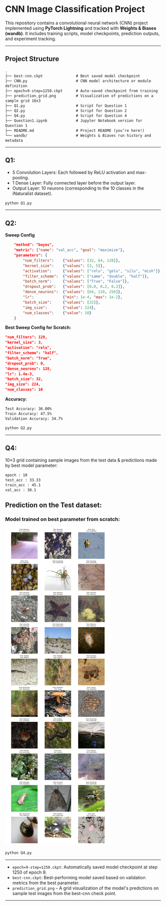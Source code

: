 # CNN Image Classification Project

This repository contains a convolutional neural network (CNN) project implemented using **PyTorch Lightning** and tracked with **Weights & Biases (wandb)**. It includes training scripts, model checkpoints, prediction outputs, and experiment tracking.

---

## Project Structure

```
.
├── best-cnn.ckpt               # Best saved model checkpoint
├── CNN.py                      # CNN model architecture or module definition
├── epoch=9-step=1250.ckpt      # Auto-saved checkpoint from training
├── prediction_grid.png         # Visualization of predictions on a sample grid 10x3
├── Q1.py                       # Script for Question 1 
├── Q2.py                       # Script for Question 2 
├── Q4.py                       # Script for Question 4
├── Question1.ipynb             # Jupyter Notebook version for Question 1
├── README.md                   # Project README (you’re here!)
└── wandb/                      # Weights & Biases run history and metadata
```
---
## Q1:
- 5 Convolution Layers: Each followed by ReLU activation and max-pooling.
- 1 Dense Layer: Fully connected layer before the output layer.
- Output Layer: 10 neurons (corresponding to the 10 classes in the iNaturalist dataset).

```bash
python Q1.py
```
---
## Q2:
**Sweep Config**
```json
    "method": "bayes",
    "metric": {"name": "val_acc", "goal": "maximize"},
    "parameters": {
        "num_filters":    {"values": [32, 64, 128]},
        "kernel_size":    {"values": [3, 5]},
        "activation":     {"values": ["relu", "gelu", "silu", "mish"]},
        "filter_scheme":  {"values": ["same", "double", "half"]},
        "batch_norm":     {"values": ["True", "False"]},
        "dropout_prob":   {"values": [0.0, 0.2, 0.3]},
        "dense_neurons":  {"values": [64, 128, 256]},
        "lr":             {"min": 1e-4, "max": 1e-2},
        "batch_size":     {"values": [32]},
        "img_size":       {"value": 224},
        "num_classes":    {"value": 10}
    }
```
**Best Sweep Config for Scratch:**
```json
"num_filters": 128,
"kernel_size": 3,
"activation": "relu",
"filter_scheme": "half",
"batch_norm": "True",
"dropout_prob": 0,
"dense_neurons": 128,
"lr": 1.4e-3,
"batch_size": 32,
"img_size": 224,
"num_classes": 10
```
**Accuracy:**
```
Test Accuracy: 36.00%
Train Accuracy: 47.5%
Validation Accuracy: 34.7%
```
```bash
python Q2.py
```
---
## Q4:
10×3 grid containing sample images from the test data & predictions made by best model parameter:
```
epoch : 10
test_acc : 33.33
train_acc : 45.1
val_acc : 38.1
```
## Prediction on the Test dataset:
### Model trained on best parameter from scratch:
![Prediction Grid](/partA/prediction_grid.png)

```bash
python Q4.py
```
---

- `epoch=9-step=1250.ckpt`: Automatically saved model checkpoint at step 1250 of epoch 9.
- `best-cnn.ckpt`: Best-performing model saved based on validation metrics from the best parameter.
- `prediction_grid.png` – A grid visualization of the model's predictions on sample test images from the best-cnn check point.
---